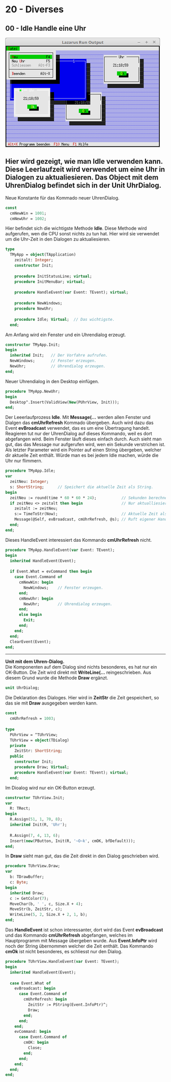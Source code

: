 # 20 - Diverses
## 00 - Idle Handle eine Uhr

![image.png](image.png)

Hier wird gezeigt, wie man <b>Idle</b> verwenden kann.
Diese Leerlaufzeit wird verwendet um eine Uhr in Dialogen zu aktualiesieren.
Das Object mit dem UhrenDialog befindet sich in der Unit <b>UhrDialog</b>.
---
Neue Konstante für das Kommado neuer UhrenDialog.

```pascal
const
  cmNewWin = 1001;
  cmNewUhr = 1002;
```

Hier befindet sich die wichtigste Methode <b>Idle</b>.
Diese Methode wird aufgerufen, wen die CPU sonst nichts zu tun hat.
Hier wird sie verwendet um die Uhr-Zeit in den Dialogen zu aktualiesieren.

```pascal
type
  TMyApp = object(TApplication)
    zeitalt: Integer;
    constructor Init;

    procedure InitStatusLine; virtual;
    procedure InitMenuBar; virtual;

    procedure HandleEvent(var Event: TEvent); virtual;

    procedure NewWindows;
    procedure NewUhr;

    procedure Idle; Virtual;  // Das wichtigste.
  end;
```

Am Anfang wird ein Fenster und ein Uhrendialog erzeugt.

```pascal
constructor TMyApp.Init;
begin
  inherited Init;   // Der Vorfahre aufrufen.
  NewWindows;       // Fenster erzeugen.
  NewUhr;           // Uhrendialog erzeugen.
end;
```

Neuer Uhrendialog in den Desktop einfügen.

```pascal
procedure TMyApp.NewUhr;
begin
  Desktop^.Insert(ValidView(New(PUhrView, Init)));
end;
```

Der Leeerlaufprozess <b>Idle</b>.
Mit <b>Message(...</b> werden allen Fenster und Dialgen das <b>cmUhrRefresh</b> Kommado übergeben.
Auch wird dazu das Event <b>evBroadcast</b> verwendet, das es um eine Übertragung handelt.
Reagieren tut nur der UhrenDialog auf dieses Kommando, weil es dort abgefangen wird.
Beim Fenster läuft dieses einfach durch.
Auch sieht man gut, das das Message nur aufgerufen wird, wen ein Sekunde verstrichen ist.
Als letzter Parameter wird ein Pointer auf einen String übergeben, welcher dir aktuelle Zeit enthält.
Würde man es bei jedem Idle machen, würde die Uhr nur flimmern.

```pascal
procedure TMyApp.Idle;
var
  zeitNeu: Integer;
  s: ShortString;      // Speichert die aktuelle Zeit als String.
begin
  zeitNeu := round(time * 60 * 60 * 24);           // Sekunden berechnen.
  if zeitNeu <> zeitalt then begin                 // Nur aktualliesieren wen ein Sek. vorbei.
    zeitalt := zeitNeu;
    s:= TimeToStr(Now);                            // Aktuelle Zeit als String.
    Message(@Self, evBroadcast, cmUhrRefresh, @s); // Ruft eigener HandleEvent auf.
  end;
end;
```

Dieses HandleEvent interessiert das Kommando <b>cmUhrRefresh</b> nicht.

```pascal
procedure TMyApp.HandleEvent(var Event: TEvent);
begin
  inherited HandleEvent(Event);

  if Event.What = evCommand then begin
    case Event.Command of
      cmNewWin: begin
        NewWindows;    // Fenster erzeugen.
      end;
      cmNewUhr: begin
        NewUhr;        // Uhrendialog erzeugen.
      end;
      else begin
        Exit;
      end;
    end;
  end;
  ClearEvent(Event);
end;
```

---
<b>Unit mit dem Uhren-Dialog.</b>
<br>
Die Komponenten auf dem Dialog sind nichts besonderes, es hat nur ein OK-Button.
Die Zeit wird direkt mit <b>WriteLine(...</b> reingeschrieben.
Aus diesem Grund wurde die Methode <b>Draw</b> ergänzt.

```pascal
unit UhrDialog;

```

Die Deklaration des Dialoges.
Hier wird in <b>ZeitStr</b> die Zeit gespeichert, so das sie mit <b>Draw</b> ausgegeben werden kann.

```pascal
const
  cmUhrRefresh = 1003;

type
  PUhrView = ^TUhrView;
  TUhrView = object(TDialog)
  private
    ZeitStr: ShortString;
  public
    constructor Init;
    procedure Draw; Virtual;
    procedure HandleEvent(var Event: TEvent); virtual;
  end;

```

Im Dioalog wird nur ein OK-Button erzeugt.

```pascal
constructor TUhrView.Init;
var
  R: TRect;
begin
  R.Assign(51, 1, 70, 8);
  inherited Init(R, 'Uhr');

  R.Assign(7, 4, 13, 6);
  Insert(new(PButton, Init(R, '~O~k', cmOK, bfDefault)));
end;

```

In <b>Draw</b> sieht man gut, das die Zeit direkt in den Dialog geschrieben wird.

```pascal
procedure TUhrView.Draw;
var
  b: TDrawBuffer;
  c: Byte;
begin
  inherited Draw;
  c := GetColor(7);
  MoveChar(b, ' ', c, Size.X + 4);
  MoveStr(b, ZeitStr, c);
  WriteLine(5, 2, Size.X + 2, 1, b);
end;

```

Das <b>HandleEvent</b> ist schon interessanter, dort wird das Event <b>evBroadcast</b> und
das Kommando <b>cmUhrRefresh</b> abgefangen, welches im Hauptprogramm mit Message übergeben wurde.
Aus <b>Event.InfoPtr</b> wird noch der String übernommen welcher die Zeit enthält.
Das Kommando <b>cmOk</b> ist nicht besonderes, es schliesst nur den Dialog.

```pascal
procedure TUhrView.HandleEvent(var Event: TEvent);
begin
  inherited HandleEvent(Event);

  case Event.What of
    evBroadcast: begin
      case Event.Command of
        cmUhrRefresh: begin
          ZeitStr := PString(Event.InfoPtr)^;
          Draw;
        end;
      end;
    end;
    evCommand: begin
      case Event.Command of
        cmOK: begin
          Close;
        end;
      end;
    end;
  end;
end;

```


